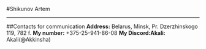 #Shikunov Artem 
_____ 
##Contacts for communication 
**Address:** Belarus, Minsk, Pr. Dzerzhinskogo 119, 782 f. 
**My number:** +375-25-941-86-08 
**My Discord:Akali:** Akali(@Akkinsha)